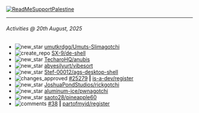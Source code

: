 [![ReadMeSupportPalestine](https://github.com/Safouene1/support-palestine-banner/blob/master/banner-support.svg)](https://github.com/Safouene1/support-palestine-banner)

---

<!--RECENT_ACTIVITY:last_update-->
###### Activities @ 20th August, 2025
<!--RECENT_ACTIVITY:last_update_end-->

<!--RECENT_ACTIVITY:start-->
- ![new_star](https://cdn.jsdelivr.net/gh/Readme-Workflows/Readme-Icons@main/icons/octicons/StarredRepositoryYellow.svg) [umutkrdgg/Umuts-Slimagotchi](https://github.com/umutkrdgg/Umuts-Slimagotchi)<br>
- ![create_repo](https://cdn.jsdelivr.net/gh/Readme-Workflows/Readme-Icons@main/icons/octicons/Repository.svg) [SX-9/de-shell](https://github.com/SX-9/de-shell)<br>
- ![new_star](https://cdn.jsdelivr.net/gh/Readme-Workflows/Readme-Icons@main/icons/octicons/StarredRepositoryYellow.svg) [TecharoHQ/anubis](https://github.com/TecharoHQ/anubis)<br>
- ![new_star](https://cdn.jsdelivr.net/gh/Readme-Workflows/Readme-Icons@main/icons/octicons/StarredRepositoryYellow.svg) [abyesilyurt/vibesort](https://github.com/abyesilyurt/vibesort)<br>
- ![new_star](https://cdn.jsdelivr.net/gh/Readme-Workflows/Readme-Icons@main/icons/octicons/StarredRepositoryYellow.svg) [Stef-00012/ags-desktop-shell](https://github.com/Stef-00012/ags-desktop-shell)<br>
- ![changes_approved](https://cdn.jsdelivr.net/gh/Readme-Workflows/Readme-Icons@main/icons/octicons/ApprovedChanges.svg) [#25279](https://github.com/is-a-dev/register/pull/25279#pullrequestreview-3123483578) **|** [is-a-dev/register](https://github.com/is-a-dev/register)<br>
- ![new_star](https://cdn.jsdelivr.net/gh/Readme-Workflows/Readme-Icons@main/icons/octicons/StarredRepositoryYellow.svg) [JoshuaPondStudios/rickgotchi](https://github.com/JoshuaPondStudios/rickgotchi)<br>
- ![new_star](https://cdn.jsdelivr.net/gh/Readme-Workflows/Readme-Icons@main/icons/octicons/StarredRepositoryYellow.svg) [aluminum-ice/pwnagotchi](https://github.com/aluminum-ice/pwnagotchi)<br>
- ![new_star](https://cdn.jsdelivr.net/gh/Readme-Workflows/Readme-Icons@main/icons/octicons/StarredRepositoryYellow.svg) [saoto28/pineapple60](https://github.com/saoto28/pineapple60)<br>
- ![comments](https://cdn.jsdelivr.net/gh/Readme-Workflows/Readme-Icons@main/icons/octicons/Comment.svg) [#38](https://github.com/partofmyid/register/pull/38#issuecomment-3143953815) **|** [partofmyid/register](https://github.com/partofmyid/register)<br>
<!--RECENT_ACTIVITY:end-->
